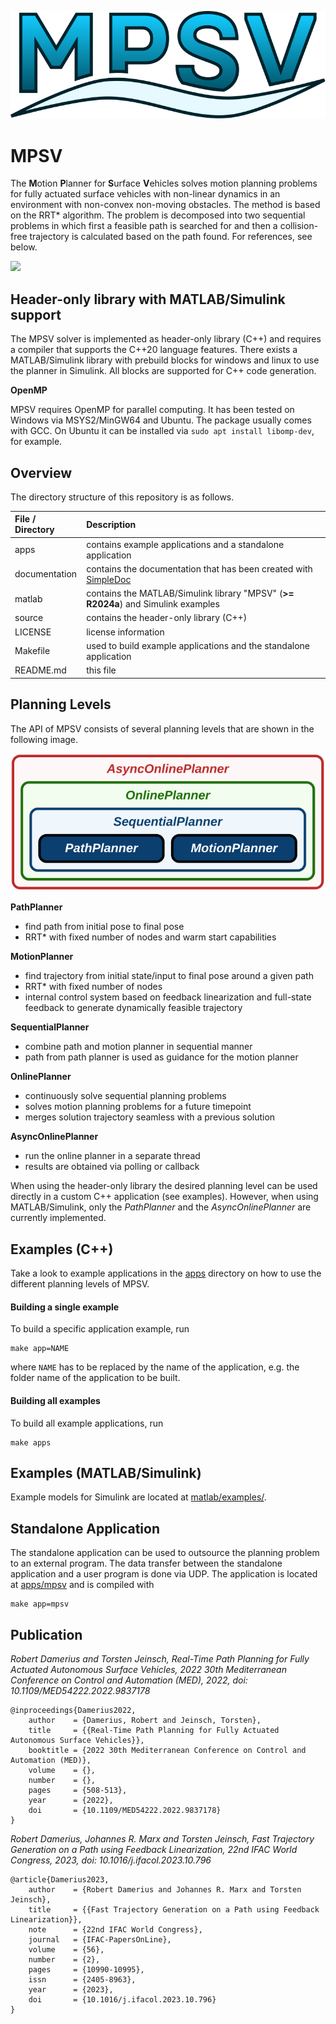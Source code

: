 ![](documentation/img/icon.svg)

# MPSV
The **M**otion **P**lanner for **S**urface **V**ehicles solves motion planning problems for fully actuated surface vehicles with non-linear dynamics in an environment with non-convex non-moving obstacles.
The method is based on the RRT* algorithm.
The problem is decomposed into two sequential problems in which first a feasible path is searched for and then a collision-free trajectory is calculated based on the path found.
For references, see below.


![](documentation/img/Overview.svg)


## Header-only library with MATLAB/Simulink support
The MPSV solver is implemented as header-only library (C++) and requires a compiler that supports the C++20 language features.
There exists a MATLAB/Simulink library with prebuild blocks for windows and linux to use the planner in Simulink.
All blocks are supported for C++ code generation.

**OpenMP**

MPSV requires OpenMP for parallel computing.
It has been tested on Windows via MSYS2/MinGW64 and Ubuntu.
The package usually comes with GCC.
On Ubuntu it can be installed via `sudo apt install libomp-dev`, for example.

## Overview
The directory structure of this repository is as follows.

| File / Directory   | Description                                                                                                    |
| :----------------- | :------------------------------------------------------------------------------------------------------------- |
| apps               | contains example applications and a standalone application                                                     |
| documentation      | contains the documentation that has been created with [SimpleDoc](https://github.com/RobertDamerius/SimpleDoc) |
| matlab             | contains the MATLAB/Simulink library "MPSV" (**>= R2024a**) and Simulink examples                              |
| source             | contains the header-only library (C++)                                                                         |
| LICENSE            | license information                                                                                            |
| Makefile           | used to build example applications and the standalone application                                              |
| README.md          | this file                                                                                                      |


## Planning Levels
The API of MPSV consists of several planning levels that are shown in the following image.

![](documentation/img/PlanningLevels.svg)

**PathPlanner**
- find path from initial pose to final pose
- RRT* with fixed number of nodes and warm start capabilities

**MotionPlanner**
- find trajectory from initial state/input to final pose around a given path
- RRT* with fixed number of nodes
- internal control system based on feedback linearization and full-state feedback to generate dynamically feasible trajectory

**SequentialPlanner**
- combine path and motion planner in sequential manner
- path from path planner is used as guidance for the motion planner

**OnlinePlanner**
- continuously solve sequential planning problems
- solves motion planning problems for a future timepoint
- merges solution trajectory seamless with a previous solution

**AsyncOnlinePlanner**
- run the online planner in a separate thread
- results are obtained via polling or callback

When using the header-only library the desired planning level can be used directly in a custom C++ application (see examples).
However, when using MATLAB/Simulink, only the *PathPlanner* and the *AsyncOnlinePlanner* are currently implemented.


## Examples (C++)
Take a look to example applications in the [apps](apps/) directory on how to use the different planning levels of MPSV.

#### Building a single example
To build a specific application example, run
```
make app=NAME
```
where `NAME` has to be replaced by the name of the application, e.g. the folder name of the application to be built.

#### Building all examples
To build all example applications, run
```
make apps
```


## Examples (MATLAB/Simulink)
Example models for Simulink are located at [matlab/examples/](matlab/examples/).


## Standalone Application
The standalone application can be used to outsource the planning problem to an external program.
The data transfer between the standalone application and a user program is done via UDP.
The application is located at [apps/mpsv](apps/mpsv/) and is compiled with
```
make app=mpsv
```


## Publication
*Robert Damerius and Torsten Jeinsch, Real-Time Path Planning for Fully Actuated Autonomous Surface Vehicles, 2022 30th Mediterranean Conference on Control and Automation (MED), 2022, doi: 10.1109/MED54222.2022.9837178*
```
@inproceedings{Damerius2022,
    author    = {Damerius, Robert and Jeinsch, Torsten},
    title     = {{Real-Time Path Planning for Fully Actuated Autonomous Surface Vehicles}}, 
    booktitle = {2022 30th Mediterranean Conference on Control and Automation (MED)}, 
    volume    = {},
    number    = {},
    pages     = {508-513},
    year      = {2022},
    doi       = {10.1109/MED54222.2022.9837178}
}
```

*Robert Damerius, Johannes R. Marx and Torsten Jeinsch, Fast Trajectory Generation on a Path using Feedback Linearization, 22nd IFAC World Congress, 2023, doi: 10.1016/j.ifacol.2023.10.796*
```
@article{Damerius2023,
    author    = {Robert Damerius and Johannes R. Marx and Torsten Jeinsch},
    title     = {{Fast Trajectory Generation on a Path using Feedback Linearization}},
    note      = {22nd IFAC World Congress},
    journal   = {IFAC-PapersOnLine},
    volume    = {56},
    number    = {2},
    pages     = {10990-10995},
    issn      = {2405-8963},
    year      = {2023},
    doi       = {10.1016/j.ifacol.2023.10.796}
}
```

